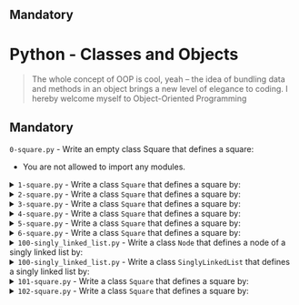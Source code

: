 ## Mandatory

# Python - Classes and Objects
> The whole concept of OOP is cool, yeah – the idea of bundling data and methods in an object brings a new level of elegance to coding. I hereby welcome myself to Object-Oriented Programming 

## Mandatory

`0-square.py` - Write an empty class Square that defines a square:
- You are not allowed to import any modules.

<details>
 <summary> <code>1-square.py</code> - Write a class <code>Square</code> that defines a square by:</summary>
 <ul>
  <li>Private instance attribute: <code>size</code></li>
  <li>Instantiation with <code>size</code> (no type/value verification)</li>
  <li>You are not allowed to import any module</li>
 </ul>
</details>

<details>
 <summary> <code>2-square.py</code> - Write a class <code>Square</code> that defines a square by:</summary>
 <ul>
  <li>Private instance attribute: <code>size</code></li>
  <li>Instantiation with optional size: <code>def __init__(self, size=0):</code></li>
  <li><code>size</code> must be an integer, otherwise raise a <code>TypeError</code> exception with the message <code>size must be an integer</code></li>
  <li>If <code>size</code> is less than 0, raise a <code>ValueError</code> exception with the message <code>size must be >= 0</code></li>
  <li>You are not allowed to import any module</li>
 </ul>
</details>

<details>
 <summary> <code>3-square.py</code> - Write a class <code>Square</code> that defines a square by:</summary>
 <ul>
  <li>Private instance attribute: <code>size</code></li>
  <li>Instantiation with optional size: <code>def __init__(self, size=0):</code></li>
  <li><code>size</code> must be an integer, otherwise raise a <code>TypeError</code> exception with the message <code>size must be an integer</code></li>
  <li>If <code>size</code> is less than 0, raise a <code>ValueError</code> exception with the message <code>size must be >= 0</code></li>
  <li>Public instance method: <code>def area(self):</code> that returns the current square area</li>
  <li>You are not allowed to import any module</li>
 </ul>
</details>

<details>
 <summary> <code>4-square.py</code> - Write a class <code>Square</code> that defines a square by:</summary>
 <ul>
  <li>Private instance attribute: <code>size:</code></li>
  <li>Property <code>def size(self):</code> to retrieve it</li>
  <li>Property setter <code>def size(self, value):</code> to set it:</li>
  <ul>
    <li><code>size</code> must be an integer, otherwise raise a <code>TypeError</code> exception with the message <code>size must be an integer</code></li>
    <li>If <code>size</code> is less than 0, raise a <code>ValueError</code> exception with the message <code>size must be >= 0</code></li>
  </ul>
  <li>Instantiation with optional size: <code>def __init__(self, size=0):</code></li>
  <li>Public instance method: <code>def area(self):</code> that returns the current square area</li>
  <li>You are not allowed to import any module</li>
 </ul>
</details>

<details>
 <summary> <code>5-square.py</code> - Write a class <code>Square</code> that defines a square by:</summary>
 <ul>
  <li>Private instance attribute: <code>size:</code></li>
  <li>Property <code>def size(self):</code> to retrieve it</li>
  <li>Property setter <code>def size(self, value):</code> to set it:</li>
  <ul>
    <li><code>size</code> must be an integer, otherwise raise a <code>TypeError</code> exception with the message <code>size must be an integer</code></li>
    <li>If <code>size</code> is less than 0, raise a <code>ValueError</code> exception with the message <code>size must be >= 0</code></li>
  </ul>
  <li>Instantiation with optional size: <code>def __init__(self, size=0):</code></li>
  <li>Public instance method: <code>def area(self):</code> that returns the current square area</li>
  <li>Public instance method: <code>def my_print(self):</code> that prints in <code>stdout</code> the square with the character #:</li>
  <ul>
    <li>If size is equal to 0, print an empty line</li>
  </ul>
  <li>You are not allowed to import any module</li>
 </ul>
</details>

<details>
 <summary> <code>6-square.py</code> - Write a class <code>Square</code> that defines a square by:</summary>
 <ul>
  <li>Private instance attribute: <code>size:</code></li>
  <li>Property <code>def size(self):</code> to retrieve it</li>
  <li>Property setter <code>def size(self, value):</code> to set it:</li>
  <ul>
    <li><code>size</code> must be an integer, otherwise raise a <code>TypeError</code> exception with the message <code>size must be an integer</code></li>
    <li>If <code>size</code> is less than 0, raise a <code>ValueError</code> exception with the message <code>size must be >= 0</code></li>
  </ul>
  <li>Private instance attribute: <code>position:</code></li>
  <li>Property <code>def position(self):</code> to retrieve it</li>
  <li>Property setter <code>def position(self, value):</code> to set it:</li>
  <ul>
    <li><code>position</code> must be a tuple of 2 positive integers, otherwise raise a <code>TypeError</code> exception with the message <code>position must be a tuple of 2 positive integers</code></li>
  </ul>
  <li>Instantiation with optional size and optional position: <code>def __init__(self, size=0, position=(0, 0)):</code></li>
  <li>Public instance method: <code>def area(self):</code> that returns the current square area</li>
  <li>Public instance method: <code>def my_print(self):</code> that prints in <code>stdout</code> the square with the character #:</li>
  <ul>
    <li>If size is equal to 0, print an empty line</li>
    <li>Position should be used by using space - Don’t fill lines by spaces when position[1] > 0</li>
  </ul>
  <li>You are not allowed to import any module</li>
 </ul>
</details>


<details>
 <summary> <code>100-singly_linked_list.py</code> - Write a class <code>Node</code> that defines a node of a singly linked list by:</summary>
 <ul>
  <li>Private instance attribute: <code>data:</code></li>
  <li>Property <code>def data(self):</code> to retrieve it</li>
  <li>Property setter <code>def data(self, value):</code> to set it:</li>
  <ul>
    <li><code>data</code> must be an integer, otherwise raise a <code>TypeError</code> exception with the message <code>data must be an integer</code></li>
  </ul>
  <li>Private instance attribute: <code>next_node:</code></li>
  <li>Property <code>def next_node(self):</code> to retrieve it</li>
  <li>Property setter <code>def next_node(self, value):</code> to set it:</li>
  <ul>
    <li><code>next_node</code> can be <code>None</code> or must be a <code>Node</code>, otherwise raise a <code>TypeError</code> exception with the message <code>next_node must be a Node object</code></li>
  </ul>
  <li>Instantiation with data and next_node: <code>def __init__(self, data, next_node=None):</code></li>
 </ul>
</details>

<details>
 <summary> <code>100-singly_linked_list.py</code> - Write a class <code>SinglyLinkedList</code> that defines a singly linked list by:</summary>
 <ul>
  <li>Private instance attribute: <code>head</code> (no setter or getter)</li>
  <li>Simple instantiation: <code>def __init__(self):</code></li>
  <li>Should be printable: print the entire list in <code>stdout</code>, one node number per line</li>
  <li>Public instance method: <code>def sorted_insert(self, value):</code> that inserts a new <code>Node</code> into the correct sorted position in the list (increasing order)</li>
  <li>You are not allowed to import any module</li>
 </ul>
</details>


<details>
 <summary> <code>101-square.py</code> - Write a class <code>Square</code> that defines a square by:</summary>
 <ul>
  <li>Private instance attribute: <code>size:</code></li>
  <li>Property <code>def size(self):</code> to retrieve it</li>
  <li>Property setter <code>def size(self, value):</code> to set it:</li>
  <ul>
    <li><code>size</code> must be an integer, otherwise raise a <code>TypeError</code> exception with the message <code>size must be an integer</code></li>
    <li>If <code>size</code> is less than 0, raise a <code>ValueError</code> exception with the message <code>size must be >= 0</code></li>
  </ul>
  <li>Private instance attribute: <code>position:</code></li>
  <li>Property <code>def position(self):</code> to retrieve it</li>
  <li>Property setter <code>def position(self, value):</code> to set it:</li>
  <ul>
    <li><code>position</code> must be a tuple of 2 positive integers, otherwise raise a <code>TypeError</code> exception with the message <code>position must be a tuple of 2 positive integers</code></li>
  </ul>
  <li>Instantiation with optional size and optional position: <code>def __init__(self, size=0, position=(0, 0)):</code></li>
  <li>Public instance method: <code>def area(self):</code> that returns the current square area</li>
  <li>Public instance method: <code>def my_print(self):</code> that prints in <code>stdout</code> the square with the character #:</li>
  <ul>
    <li>If size is equal to 0, print an empty line</li>
    <li>Position should be used by using space</li>
    <li>Printing a <code>Square</code> instance should have the same behavior as <code>my_print()</code></li>
  </ul>
  <li>You are not allowed to import any module</li>
 </ul>
</details>

<details>
 <summary> <code>102-square.py</code> - Write a class <code>Square</code> that defines a square by:</summary>
 <ul>
  <li>Private instance attribute: <code>size:</code></li>
  <li>Property <code>def size(self):</code> to retrieve it</li>
  <li>Property setter <code>def size(self, value):</code> to set it:</li>
  <ul>
    <li><code>size</code> must be a number (float or integer), otherwise raise a <code>TypeError</code> exception with the message <code>size must be a number</code></li>
    <li>If <code>size</code> is less than 0, raise a <code>ValueError</code> exception with the message <code>size must be >= 0</code></li>
  </ul>
  <li>Instantiation with size: <code>def __init__(self, size=0):</code></li>
  <li>Public instance method: <code>def area(self):</code> that returns the current square area</li>
  <li><code>Square</code> instance can answer to comparators: <code>==</code>, <code>!=</code>, <code>></code>, <code>>=</code>, <code><</code> and <code><=</code> based on the square area</li>
  <li>You are not allowed to import any module</li>
 </ul>
</details>




